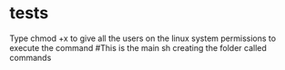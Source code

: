 # tests
Type chmod +x to give all the users on the linux system permissions to execute the command
#This is the main sh creating the folder called commands 
